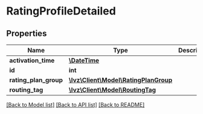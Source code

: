 # RatingProfileDetailed

## Properties
Name | Type | Description | Notes
------------ | ------------- | ------------- | -------------
**activation_time** | [**\DateTime**](\DateTime.md) |  | 
**id** | **int** |  | [optional] 
**rating_plan_group** | [**\Ivz\Client\Model\RatingPlanGroup**](RatingPlanGroup.md) |  | 
**routing_tag** | [**\Ivz\Client\Model\RoutingTag**](RoutingTag.md) |  | [optional] 

[[Back to Model list]](../README.md#documentation-for-models) [[Back to API list]](../README.md#documentation-for-api-endpoints) [[Back to README]](../README.md)



